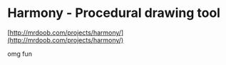<!--
id: 468966375
link: http://tumblr.atmos.org/post/468966375/harmony-procedural-drawing-tool
slug: harmony-procedural-drawing-tool
date: Tue Mar 23 2010 17:02:45 GMT-0700 (PDT)
publish: 2010-03-023
tags: 
title: Harmony - Procedural drawing tool
-->


Harmony - Procedural drawing tool
=================================

[http://mrdoob.com/projects/harmony/](http://mrdoob.com/projects/harmony/)

omg fun

